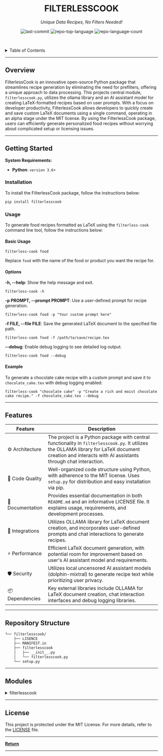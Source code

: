 <p align="center">
    <h1 align="center">FILTERLESSCOOK</h1>
</p>
<p align="center">
    <em>Unique Data Recipes, No Filters Needed!</em>
</p>
<p align="center">
	<img src="https://img.shields.io/github/last-commit/Bissbert/filterlesscook?style=default&logo=git&logoColor=white&color=0080ff" alt="last-commit">
	<img src="https://img.shields.io/github/languages/top/Bissbert/filterlesscook?style=default&color=0080ff" alt="repo-top-language">
	<img src="https://img.shields.io/github/languages/count/Bissbert/filterlesscook?style=default&color=0080ff" alt="repo-language-count">
<p>

<br><!-- TABLE OF CONTENTS -->
<details>
  <summary>Table of Contents</summary><br>

- [ Overview](#overview)
- [ Getting Started](#getting-started)
    - [ Installation](#installation)
    - [ Usage](#usage)
        - [ Basic Usage](#basic-usage)
        - [ Options](#options)
        - [ Example](#example)
- [ Features](#features)
- [ Repository Structure](#repository-structure)
- [ Modules](#modules)
- [ License](#license)
</details>
<hr>

##  Overview

FilterlessCook is an innovative open-source Python package that streamlines recipe generation by eliminating the need for prefilters, offering a unique approach to data processing. This projects central module, `filterlesscook.py`, utilizes the ollama library and an AI assistant model for creating LaTeX-formatted recipes based on user prompts. With a focus on developer productivity, FilterlessCook allows developers to quickly create and save custom LaTeX documents using a single command, operating in an alpha stage under the MIT license. By using the FilterlessCook package, users can efficiently generate personalized food recipes without worrying about complicated setup or licensing issues.

---

##  Getting Started

**System Requirements:**

* **Python**: `version 3.6+`

### Installation

To install the FilterlessCook package, follow the instructions below:

```sh
pip install filterlesscook
```

### Usage

To generate food recipes formatted as LaTeX using the `filterless-cook` command line tool, follow the instructions below:

#### Basic Usage
```
filterless-cook food
```
Replace `food` with the name of the food or product you want the recipe for.

#### Options

**-h, --help**: Show the help message and exit.
```
filterless-cook -h
```

**-p PROMPT, --prompt PROMPT**: Use a user-defined prompt for recipe generation.
```
filterless-cook food -p "Your custom prompt here"
```

**-f FILE, --file FILE**: Save the generated LaTeX document to the specified file path.
```
filterless-cook food -f /path/to/save/recipe.tex
```

**--debug**: Enable debug logging to see detailed log output.
```
filterless-cook food --debug
```

#### Example

To generate a chocolate cake recipe with a custom prompt and save it to `chocolate_cake.tex` with debug logging enabled:

```
filterless-cook "chocolate cake" -p "Create a rich and moist chocolate cake recipe." -f chocolate_cake.tex --debug
```

---

##  Features

| Feature             | Description                                                                                          |
|-----------------------|------------------------------------------------------------------------------------------------------|
| ⚙️ Architecture      | The project is a Python package with central functionality in `filterlesscook.py`. It utilizes the OLLAMA library for LaTeX document creation and interacts with AI assistants through chat interaction. |
| 🔩 Code Quality      | Well-organized code structure using Python, with adherence to the MIT license. Uses `setup.py` for distribution and easy installation via pip.                  |
| 📄 Documentation     | Provides essential documentation in both `README.md` and an informative LICENSE file. It explains usage, requirements, and development processes.              |
| 🔌 Integrations      | Utilizes OLLAMA library for LaTeX document creation, and incorporates user-defined prompts and chat interactions to generate recipes.                    |
| ⚡️ Performance        | Efficient LaTeX document generation, with potential room for improvement based on user's AI assistant model and requirements.                      |
| 🛡️ Security          | Utilizes local uncensored AI assistant models (dolphin-mixtral) to generate recipe text while prioritizing user privacy.                             |
| 📦 Dependencies      | Key external libraries include OLLAMA for LaTeX document creation, chat interaction interfaces and debug logging libraries.               |

---

##  Repository Structure

```sh
└── filterlesscook/
    ├── LISENCE
    ├── MANIFEST.in
    ├── filterlesscook
    │   ├── __init__.py
    │   └── filterlesscook.py
    └── setup.py
```

---

##  Modules

<details closed><summary>filterlesscook</summary>

| File                                                                                                         | Summary                                                                                                                                                                                                                                                                        |
| ---                                                                                                          | ---                                                                                                                                                                                                                                                                            |
| [filterlesscook.py](https://github.com/Bissbert/filterlesscook/blob/master/filterlesscook/filterlesscook.py) | LaTeX documents for recipes using ollama library and chat interaction, user-defined prompts, and saved to specified file paths. Utilizes debug logging and employs an uncensored AI assistant model (dolphin-mixtral) to generate recipe text, ensuring no kittens are harmed. |

</details>

---

##  License

This project is protected under the MIT License. For more details, refer to the [LICENSE](./LISENCE) file.

---

[**Return**](#overview)

---
